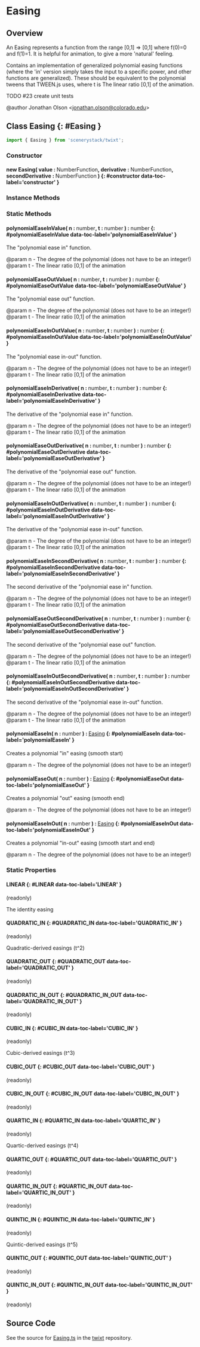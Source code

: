 # Easing

## Overview

An Easing represents a function from the range [0,1] =&gt; [0,1] where f(0)=0 and f(1)=1. It is helpful for animation,
to give a more 'natural' feeling.

Contains an implementation of generalized polynomial easing functions (where the 'in' version simply takes the input
to a specific power, and other functions are generalized). These should be equivalent to the polynomial tweens that
TWEEN.js uses, where t is The linear ratio [0,1] of the animation.

TODO #23 create unit tests

@author Jonathan Olson &lt;jonathan.olson@colorado.edu&gt;

## Class Easing {: #Easing }


```js
import { Easing } from 'scenerystack/twixt';
```
### Constructor

#### new Easing( value : <span style="font-weight: 400;">NumberFunction</span>, derivative : <span style="font-weight: 400;">NumberFunction</span>, secondDerivative : <span style="font-weight: 400;">NumberFunction</span> ) {: #constructor data-toc-label='constructor' }

### Instance Methods



### Static Methods

#### polynomialEaseInValue( n : <span style="font-weight: 400;"><span style="color: hsla(calc(var(--md-hue) + 180deg),80%,40%,1);">number</span></span>, t : <span style="font-weight: 400;"><span style="color: hsla(calc(var(--md-hue) + 180deg),80%,40%,1);">number</span></span> ) : <span style="font-weight: 400;"><span style="color: hsla(calc(var(--md-hue) + 180deg),80%,40%,1);">number</span></span> {: #polynomialEaseInValue data-toc-label='polynomialEaseInValue' }

The "polynomial ease in" function.

@param n - The degree of the polynomial (does not have to be an integer!)
@param t - The linear ratio [0,1] of the animation

#### polynomialEaseOutValue( n : <span style="font-weight: 400;"><span style="color: hsla(calc(var(--md-hue) + 180deg),80%,40%,1);">number</span></span>, t : <span style="font-weight: 400;"><span style="color: hsla(calc(var(--md-hue) + 180deg),80%,40%,1);">number</span></span> ) : <span style="font-weight: 400;"><span style="color: hsla(calc(var(--md-hue) + 180deg),80%,40%,1);">number</span></span> {: #polynomialEaseOutValue data-toc-label='polynomialEaseOutValue' }

The "polynomial ease out" function.

@param n - The degree of the polynomial (does not have to be an integer!)
@param t - The linear ratio [0,1] of the animation

#### polynomialEaseInOutValue( n : <span style="font-weight: 400;"><span style="color: hsla(calc(var(--md-hue) + 180deg),80%,40%,1);">number</span></span>, t : <span style="font-weight: 400;"><span style="color: hsla(calc(var(--md-hue) + 180deg),80%,40%,1);">number</span></span> ) : <span style="font-weight: 400;"><span style="color: hsla(calc(var(--md-hue) + 180deg),80%,40%,1);">number</span></span> {: #polynomialEaseInOutValue data-toc-label='polynomialEaseInOutValue' }

The "polynomial ease in-out" function.

@param n - The degree of the polynomial (does not have to be an integer!)
@param t - The linear ratio [0,1] of the animation

#### polynomialEaseInDerivative( n : <span style="font-weight: 400;"><span style="color: hsla(calc(var(--md-hue) + 180deg),80%,40%,1);">number</span></span>, t : <span style="font-weight: 400;"><span style="color: hsla(calc(var(--md-hue) + 180deg),80%,40%,1);">number</span></span> ) : <span style="font-weight: 400;"><span style="color: hsla(calc(var(--md-hue) + 180deg),80%,40%,1);">number</span></span> {: #polynomialEaseInDerivative data-toc-label='polynomialEaseInDerivative' }

The derivative of the "polynomial ease in" function.

@param n - The degree of the polynomial (does not have to be an integer!)
@param t - The linear ratio [0,1] of the animation

#### polynomialEaseOutDerivative( n : <span style="font-weight: 400;"><span style="color: hsla(calc(var(--md-hue) + 180deg),80%,40%,1);">number</span></span>, t : <span style="font-weight: 400;"><span style="color: hsla(calc(var(--md-hue) + 180deg),80%,40%,1);">number</span></span> ) : <span style="font-weight: 400;"><span style="color: hsla(calc(var(--md-hue) + 180deg),80%,40%,1);">number</span></span> {: #polynomialEaseOutDerivative data-toc-label='polynomialEaseOutDerivative' }

The derivative of the "polynomial ease out" function.

@param n - The degree of the polynomial (does not have to be an integer!)
@param t - The linear ratio [0,1] of the animation

#### polynomialEaseInOutDerivative( n : <span style="font-weight: 400;"><span style="color: hsla(calc(var(--md-hue) + 180deg),80%,40%,1);">number</span></span>, t : <span style="font-weight: 400;"><span style="color: hsla(calc(var(--md-hue) + 180deg),80%,40%,1);">number</span></span> ) : <span style="font-weight: 400;"><span style="color: hsla(calc(var(--md-hue) + 180deg),80%,40%,1);">number</span></span> {: #polynomialEaseInOutDerivative data-toc-label='polynomialEaseInOutDerivative' }

The derivative of the "polynomial ease in-out" function.

@param n - The degree of the polynomial (does not have to be an integer!)
@param t - The linear ratio [0,1] of the animation

#### polynomialEaseInSecondDerivative( n : <span style="font-weight: 400;"><span style="color: hsla(calc(var(--md-hue) + 180deg),80%,40%,1);">number</span></span>, t : <span style="font-weight: 400;"><span style="color: hsla(calc(var(--md-hue) + 180deg),80%,40%,1);">number</span></span> ) : <span style="font-weight: 400;"><span style="color: hsla(calc(var(--md-hue) + 180deg),80%,40%,1);">number</span></span> {: #polynomialEaseInSecondDerivative data-toc-label='polynomialEaseInSecondDerivative' }

The second derivative of the "polynomial ease in" function.

@param n - The degree of the polynomial (does not have to be an integer!)
@param t - The linear ratio [0,1] of the animation

#### polynomialEaseOutSecondDerivative( n : <span style="font-weight: 400;"><span style="color: hsla(calc(var(--md-hue) + 180deg),80%,40%,1);">number</span></span>, t : <span style="font-weight: 400;"><span style="color: hsla(calc(var(--md-hue) + 180deg),80%,40%,1);">number</span></span> ) : <span style="font-weight: 400;"><span style="color: hsla(calc(var(--md-hue) + 180deg),80%,40%,1);">number</span></span> {: #polynomialEaseOutSecondDerivative data-toc-label='polynomialEaseOutSecondDerivative' }

The second derivative of the "polynomial ease out" function.

@param n - The degree of the polynomial (does not have to be an integer!)
@param t - The linear ratio [0,1] of the animation

#### polynomialEaseInOutSecondDerivative( n : <span style="font-weight: 400;"><span style="color: hsla(calc(var(--md-hue) + 180deg),80%,40%,1);">number</span></span>, t : <span style="font-weight: 400;"><span style="color: hsla(calc(var(--md-hue) + 180deg),80%,40%,1);">number</span></span> ) : <span style="font-weight: 400;"><span style="color: hsla(calc(var(--md-hue) + 180deg),80%,40%,1);">number</span></span> {: #polynomialEaseInOutSecondDerivative data-toc-label='polynomialEaseInOutSecondDerivative' }

The second derivative of the "polynomial ease in-out" function.

@param n - The degree of the polynomial (does not have to be an integer!)
@param t - The linear ratio [0,1] of the animation

#### polynomialEaseIn( n : <span style="font-weight: 400;"><span style="color: hsla(calc(var(--md-hue) + 180deg),80%,40%,1);">number</span></span> ) : <span style="font-weight: 400;">[Easing](../twixt/Easing.md)</span> {: #polynomialEaseIn data-toc-label='polynomialEaseIn' }

Creates a polynomial "in" easing (smooth start)

@param n - The degree of the polynomial (does not have to be an integer!)

#### polynomialEaseOut( n : <span style="font-weight: 400;"><span style="color: hsla(calc(var(--md-hue) + 180deg),80%,40%,1);">number</span></span> ) : <span style="font-weight: 400;">[Easing](../twixt/Easing.md)</span> {: #polynomialEaseOut data-toc-label='polynomialEaseOut' }

Creates a polynomial "out" easing (smooth end)

@param n - The degree of the polynomial (does not have to be an integer!)

#### polynomialEaseInOut( n : <span style="font-weight: 400;"><span style="color: hsla(calc(var(--md-hue) + 180deg),80%,40%,1);">number</span></span> ) : <span style="font-weight: 400;">[Easing](../twixt/Easing.md)</span> {: #polynomialEaseInOut data-toc-label='polynomialEaseInOut' }

Creates a polynomial "in-out" easing (smooth start and end)

@param n - The degree of the polynomial (does not have to be an integer!)

### Static Properties

#### LINEAR {: #LINEAR data-toc-label='LINEAR' }

(readonly)

The identity easing

#### QUADRATIC_IN {: #QUADRATIC_IN data-toc-label='QUADRATIC_IN' }

(readonly)

Quadratic-derived easings (t^2)

#### QUADRATIC_OUT {: #QUADRATIC_OUT data-toc-label='QUADRATIC_OUT' }

(readonly)

#### QUADRATIC_IN_OUT {: #QUADRATIC_IN_OUT data-toc-label='QUADRATIC_IN_OUT' }

(readonly)

#### CUBIC_IN {: #CUBIC_IN data-toc-label='CUBIC_IN' }

(readonly)

Cubic-derived easings (t^3)

#### CUBIC_OUT {: #CUBIC_OUT data-toc-label='CUBIC_OUT' }

(readonly)

#### CUBIC_IN_OUT {: #CUBIC_IN_OUT data-toc-label='CUBIC_IN_OUT' }

(readonly)

#### QUARTIC_IN {: #QUARTIC_IN data-toc-label='QUARTIC_IN' }

(readonly)

Quartic-derived easings (t^4)

#### QUARTIC_OUT {: #QUARTIC_OUT data-toc-label='QUARTIC_OUT' }

(readonly)

#### QUARTIC_IN_OUT {: #QUARTIC_IN_OUT data-toc-label='QUARTIC_IN_OUT' }

(readonly)

#### QUINTIC_IN {: #QUINTIC_IN data-toc-label='QUINTIC_IN' }

(readonly)

Quintic-derived easings (t^5)

#### QUINTIC_OUT {: #QUINTIC_OUT data-toc-label='QUINTIC_OUT' }

(readonly)

#### QUINTIC_IN_OUT {: #QUINTIC_IN_OUT data-toc-label='QUINTIC_IN_OUT' }

(readonly)



## Source Code

See the source for [Easing.ts](https://github.com/phetsims/twixt/blob/main/js/Easing.ts) in the [twixt](https://github.com/phetsims/twixt) repository.

